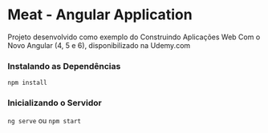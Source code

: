 # Meat - Angular Application

Projeto desenvolvido como exemplo do Construindo Aplicações Web Com o Novo Angular (4, 5 e 6), disponibilizado na Udemy.com

### Instalando as Dependências

`npm install`

### Inicializando o Servidor

`ng serve` ou `npm start`
